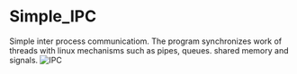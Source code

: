 # Simple_IPC
Simple inter process communicatiom. The program synchronizes work of threads with linux mechanisms such as pipes, queues. shared memory and signals.
![IPC](https://user-images.githubusercontent.com/26255190/136760312-c14cc3e0-e736-43f8-baf7-1e730827ba69.png)

